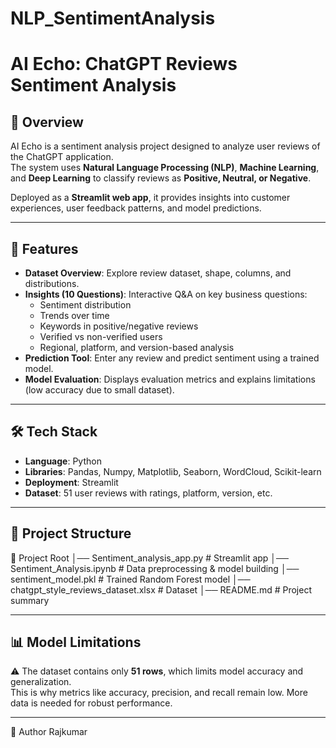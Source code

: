 # NLP_SentimentAnalysis

# AI Echo: ChatGPT Reviews Sentiment Analysis

## 📖 Overview
AI Echo is a sentiment analysis project designed to analyze user reviews of the ChatGPT application.  
The system uses **Natural Language Processing (NLP)**, **Machine Learning**, and **Deep Learning** to classify reviews as **Positive, Neutral, or Negative**.  

Deployed as a **Streamlit web app**, it provides insights into customer experiences, user feedback patterns, and model predictions.

---

## 🚀 Features
- **Dataset Overview**: Explore review dataset, shape, columns, and distributions.
- **Insights (10 Questions)**: Interactive Q&A on key business questions:
  - Sentiment distribution
  - Trends over time
  - Keywords in positive/negative reviews
  - Verified vs non-verified users
  - Regional, platform, and version-based analysis
- **Prediction Tool**: Enter any review and predict sentiment using a trained model.
- **Model Evaluation**: Displays evaluation metrics and explains limitations (low accuracy due to small dataset).

---

## 🛠️ Tech Stack
- **Language**: Python  
- **Libraries**: Pandas, Numpy, Matplotlib, Seaborn, WordCloud, Scikit-learn  
- **Deployment**: Streamlit  
- **Dataset**: 51 user reviews with ratings, platform, version, etc.  

---

## 📂 Project Structure
📁 Project Root
│── Sentiment_analysis_app.py # Streamlit app
│── Sentiment_Analysis.ipynb # Data preprocessing & model building
│── sentiment_model.pkl # Trained Random Forest model
│── chatgpt_style_reviews_dataset.xlsx # Dataset
│── README.md # Project summary

---

## 📊 Model Limitations
⚠️ The dataset contains only **51 rows**, which limits model accuracy and generalization.  
This is why metrics like accuracy, precision, and recall remain low. More data is needed for robust performance.

---
📌 Author
Rajkumar
